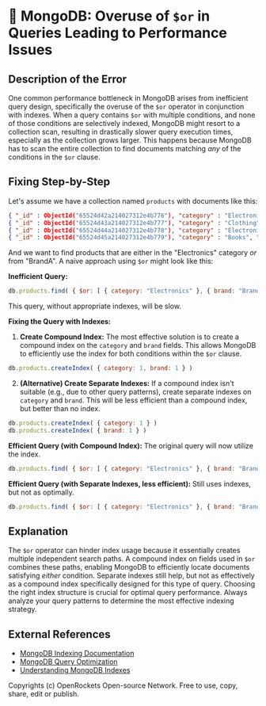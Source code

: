 # 🐞 MongoDB: Overuse of `$or` in Queries Leading to Performance Issues


## Description of the Error

One common performance bottleneck in MongoDB arises from inefficient query design, specifically the overuse of the `$or` operator in conjunction with indexes.  When a query contains `$or` with multiple conditions, and none of those conditions are selectively indexed, MongoDB might resort to a collection scan, resulting in drastically slower query execution times, especially as the collection grows larger.  This happens because MongoDB has to scan the entire collection to find documents matching *any* of the conditions in the `$or` clause.

## Fixing Step-by-Step

Let's assume we have a collection named `products` with documents like this:

```json
{ "_id" : ObjectId("65524d42a214027312e4b776"), "category" : "Electronics", "price" : 199.99, "brand" : "BrandA" }
{ "_id" : ObjectId("65524d43a214027312e4b777"), "category" : "Clothing", "price" : 29.99, "brand" : "BrandB" }
{ "_id" : ObjectId("65524d44a214027312e4b778"), "category" : "Electronics", "price" : 49.99, "brand" : "BrandC" }
{ "_id" : ObjectId("65524d45a214027312e4b779"), "category" : "Books", "price" : 14.99, "brand" : "BrandA" }
```

And we want to find products that are either in the "Electronics" category *or* from "BrandA".  A naive approach using `$or` might look like this:


**Inefficient Query:**

```javascript
db.products.find( { $or: [ { category: "Electronics" }, { brand: "BrandA" } ] } )
```

This query, without appropriate indexes, will be slow.

**Fixing the Query with Indexes:**

1. **Create Compound Index:** The most effective solution is to create a compound index on the `category` and `brand` fields. This allows MongoDB to efficiently use the index for both conditions within the `$or` clause.

```javascript
db.products.createIndex( { category: 1, brand: 1 } )
```

2. **(Alternative) Create Separate Indexes:** If a compound index isn't suitable (e.g., due to other query patterns), create separate indexes on `category` and `brand`. This will be less efficient than a compound index, but better than no index.

```javascript
db.products.createIndex( { category: 1 } )
db.products.createIndex( { brand: 1 } )
```

**Efficient Query (with Compound Index):**  The original query will now utilize the index.

```javascript
db.products.find( { $or: [ { category: "Electronics" }, { brand: "BrandA" } ] } )
```

**Efficient Query (with Separate Indexes, less efficient):** Still uses indexes, but not as optimally.

```javascript
db.products.find( { $or: [ { category: "Electronics" }, { brand: "BrandA" } ] } )
```


## Explanation

The `$or` operator can hinder index usage because it essentially creates multiple independent search paths.  A compound index on fields used in `$or` combines these paths, enabling MongoDB to efficiently locate documents satisfying *either* condition. Separate indexes still help, but not as effectively as a compound index specifically designed for this type of query. Choosing the right index structure is crucial for optimal query performance. Always analyze your query patterns to determine the most effective indexing strategy.


## External References

* [MongoDB Indexing Documentation](https://www.mongodb.com/docs/manual/indexes/)
* [MongoDB Query Optimization](https://www.mongodb.com/docs/manual/reference/operator/query/or/)
* [Understanding MongoDB Indexes](https://www.mongodb.com/blog/post/understanding-mongodb-indexes)


Copyrights (c) OpenRockets Open-source Network. Free to use, copy, share, edit or publish.

